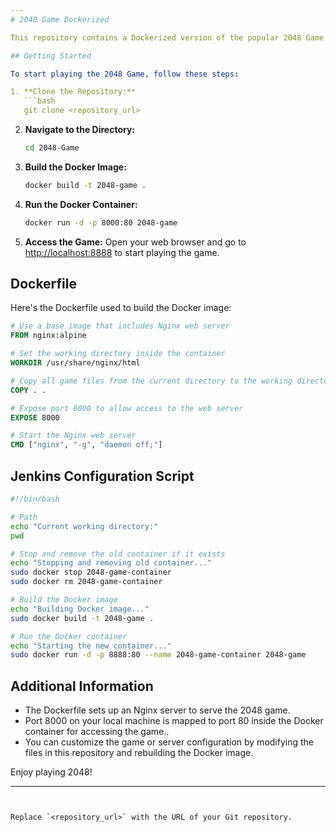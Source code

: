 ```yaml
---
# 2048 Game Dockerized

This repository contains a Dockerized version of the popular 2048 Game.

## Getting Started

To start playing the 2048 Game, follow these steps:

1. **Clone the Repository:**
   ```bash
   git clone <repository_url>
   ```

2. **Navigate to the Directory:**
   ```bash
   cd 2048-Game
   ```

3. **Build the Docker Image:**
   ```bash
   docker build -t 2048-game .
   ```

4. **Run the Docker Container:**
   ```bash
   docker run -d -p 8000:80 2048-game
   ```

5. **Access the Game:**
   Open your web browser and go to [http://localhost:8888](http://localhost:8888) to start playing the game.

## Dockerfile

Here's the Dockerfile used to build the Docker image:

```Dockerfile
# Use a base image that includes Nginx web server
FROM nginx:alpine

# Set the working directory inside the container
WORKDIR /usr/share/nginx/html

# Copy all game files from the current directory to the working directory inside the container
COPY . .

# Expose port 8000 to allow access to the web server
EXPOSE 8000

# Start the Nginx web server
CMD ["nginx", "-g", "daemon off;"]
```

## Jenkins Configuration Script

```bash
#!/bin/bash

# Path
echo "Current working directory:"
pwd

# Stop and remove the old container if it exists
echo "Stopping and removing old container..."
sudo docker stop 2048-game-container
sudo docker rm 2048-game-container

# Build the Docker image
echo "Building Docker image..."
sudo docker build -t 2048-game .

# Run the Docker container
echo "Starting the new container..."
sudo docker run -d -p 8888:80 --name 2048-game-container 2048-game
```

## Additional Information

- The Dockerfile sets up an Nginx server to serve the 2048 game.
- Port 8000 on your local machine is mapped to port 80 inside the Docker container for accessing the game..
- You can customize the game or server configuration by modifying the files in this repository and rebuilding the Docker image.

Enjoy playing 2048!

---
```


Replace `<repository_url>` with the URL of your Git repository.
